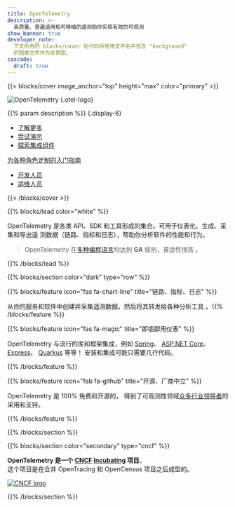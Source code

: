 ```yaml
---
title: OpenTelemetry
description: >-
  高质量、普遍适用和可移植的遥测助你实现有效的可观测
show_banner: true
developer_note:
  下文所用的 blocks/cover 短代码将使用文件名中包含 "background"
  的图像文件作为背景图。
cascade:
  draft: true
---
```


<div class="d-none"><a rel="me" href="https://fosstodon.org/@opentelemetry"></a></div>

{{< blocks/cover image_anchor="top" height="max" color="primary" >}}

<!-- prettier-ignore -->
![OpenTelemetry](/img/logos/opentelemetry-horizontal-color.svg)
{.otel-logo}

<!-- prettier-ignore -->
{{% param description %}}
{.display-6}

<div class="l-primary-buttons mt-5">

- [了解更多](/docs/what-is-opentelemetry/)
- [尝试演示](/docs/demo/)
- [探索集成组件](/ecosystem/integrations)

</div>

<div class="h3 mt-4">
<a class="text-secondary" href="/docs/getting-started/">为各种角色定制的入门指南</a>
</div>
<div class="l-get-started-buttons">

- [开发人员](/docs/getting-started/dev/)
- [运维人员](/docs/getting-started/ops/)

</div>
{{< /blocks/cover >}}

{{% blocks/lead color="white" %}}

OpenTelemetry 是各类 API、SDK 和工具形成的集合。可用于仪表化、生成、采集和导出遥
测数据（链路、指标和日志），帮助你分析软件的性能和行为。

> OpenTelemetry 在[多种编程语言](/docs/languages/)均达到 **GA** 级别，普适性很高
> 。

{{% /blocks/lead %}}

{{% blocks/section color="dark" type="row" %}}

{{% blocks/feature icon="fas fa-chart-line" title="链路、指标、日志" %}}

从你的服务和软件中创建并采集遥测数据，然后将其转发给各种分析工具
。{{% /blocks/feature %}}

{{% blocks/feature icon="fas fa-magic" title="即插即用仪表" %}}

OpenTelemetry 与流行的库和框架集成，例如 [Spring](https://spring.io)、
[ASP.NET Core](https://docs.microsoft.com/aspnet/core)、
[Express](https://expressjs.com)、 [Quarkus](https://quarkus.io) 等等！
安装和集成可能只需要几行代码。

{{% /blocks/feature %}}

{{% blocks/feature icon="fab fa-github" title="开源、厂商中立" %}}

OpenTelemetry 是 100% 免费和开源的，
得到了可观测性领域[众多行业领导者](/ecosystem/vendors/)的采用和支持。

{{% /blocks/feature %}}

{{% /blocks/section %}}

{{% blocks/section color="secondary" type="cncf" %}}

**OpenTelemetry 是一个 [CNCF][] [Incubating][] 项目**。<br> 这个项目是在合并
OpenTracing 和 OpenCensus 项目之后成型的。

[![CNCF logo][]][cncf]

[cncf]: https://cncf.io
[cncf logo]: /img/logos/cncf-white.svg
[incubating]: https://www.cncf.io/projects/

{{% /blocks/section %}}
